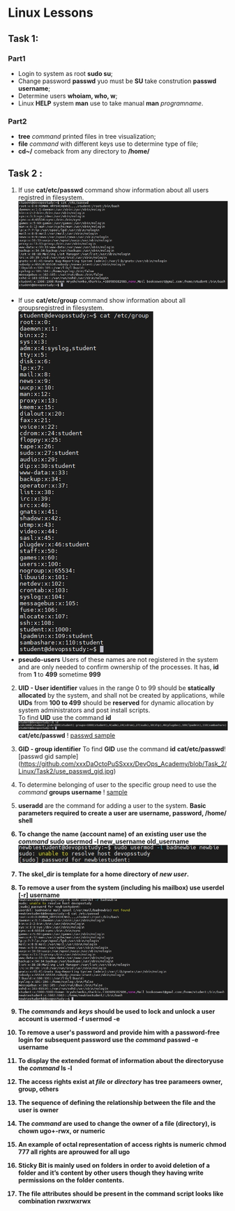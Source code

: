# Linux Lessons<br/>
## Task 1:<br/>
### Part1
   - Login to system as root **sudo su**;
   - Change password **passwd** yuo must be **SU** take constrution **passwd username**;
   - Determine users **whoiam, who, w**;
   - Linux **HELP** system **man** use to take manual **man** _programname_.<br/>
   
   
### Part2
   - **tree** _command_ printed files in tree visualization;
   - **file** _command_ with different keys use to determine type of file;
   - **cd~/** comeback from any directory to **/home/**
   

## Task 2 :<br/>
 1. If use **cat/etc/passwd** command show information about all users registred in filesystem.<br/>
 ![Passwd_UID](https://github.com/xxxDaOctoPuSSxxx/DevOps_Academy/blob/Task_2/Linux/Task2/use_passwd.jpg)
-  If use **cat/etc/group** command show information about all groupsregistred in filesystem.<br/>
![cat group](https://github.com/xxxDaOctoPuSSxxx/DevOps_Academy/blob/Task_2/Linux/Task2/use_cat_group.jpg)
-  **pseudo-users** Users of these names are not registered in the system and are only needed to confirm ownership of the processes. It has, **id** from **1** to **499** sometime **999** <br/>

2. **UID - User identifier** values in the range 0 to 99 should be **statically allocated** by the system, and shall not be created by applications, while **UIDs** from **100 to 499** should be **reserved** for dynamic allocation by system administrators and post install scripts.  <br/>
 To find **UID** use the command **id** ![id sample](https://github.com/xxxDaOctoPuSSxxx/DevOps_Academy/blob/Task_2/Linux/Task2/use_id.jpg) **cat/etc/passwd** ! [passwd sample](https://github.com/xxxDaOctoPuSSxxx/DevOps_Academy/blob/Task_2/Linux/Task2/use_passwd_uid.jpg)
3. **GID - group identifier** To find **GID** use the command **id** **cat/etc/passwd**! [passwd gid sample] (https://github.com/xxxDaOctoPuSSxxx/DevOps_Academy/blob/Task_2/Linux/Task2/use_passwd_gid.jpg)
4. To determine belonging of user to the specific group need to use the _command_ **groups username** ! [sample](https://github.com/xxxDaOctoPuSSxxx/DevOps_Academy/blob/Task_2/Linux/Task2/groups_username.jpg)
5. **useradd** are the command for adding a user to the system. <b/>
Basic parameters required to create a user are **username, password, /home/ shell** <b/>
6. To change the name (account name) of an existing user use the _command_ **sudo usermod -l new_username old_username** ![sample](https://github.com/xxxDaOctoPuSSxxx/DevOps_Academy/blob/Task_2/Linux/Task2/rename_user.jpg)

7. The **skel_dir** is **template** for a **home** directory of _new user_.
8. To **remove** a user from the system (including his mailbox) use **userdel [-r] username** ![sample](https://github.com/xxxDaOctoPuSSxxx/DevOps_Academy/blob/Task_2/Linux/Task2/user_del.jpg)
9. The _commands_ and _keys_ should be used to lock and unlock a user account is **usermod -f** **usermod -e**
10. To remove a user's password and provide him with a password-free login for subsequent password use the _command_ **passwd -e username**
11. To display the extended format of information about the directoryuse the _command_ **ls -l**
12. The access rights exist at _file_ or _directory_ has tree parameers **owner, group, others**
13. The sequence of defining the relationship between the file and the user is **owner**
14. The _command_ are used to change the owner of a file (directory), is **chown ugo+-rwx, or numeric**
15. An example of octal representation of access rights is numeric **chmod 777** all rights are aprouwed for all ugo
16. **Sticky Bit** is mainly used on folders in order to avoid deletion of a folder and it’s content by other users though they having write permissions on the folder contents.
17. The file attributes should be present in the command script looks like combination rwxrwxrwx

